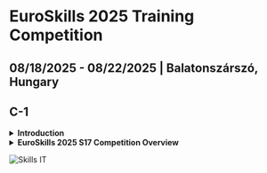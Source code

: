 # EuroSkills 2025 Training Competition

## 08/18/2025 - 08/22/2025 | Balatonszárszó, Hungary

## C-1

<details>
<summary><strong>Introduction</strong></summary>

**Competitors**

- Andrei Amancia RO
- Ivan Polák SK
- Urban Krepel SI
- Olivér Mrakovics HU
- Marcell Györfi HU

**Experts**

- Martin Dagarin SI
- Alexandru Podariu RO
- Matej Novota SK
- János Hidvégi HU
- Zoltán Sisák HU

</details>

<details>
<summary><strong>EuroSkills 2025 S17 Competition Overview</strong></summary>

- [Competition Schedule](https://skill-management.worldskills.org/#/plan/2068/day/C1)
- [Infrastructure List](es2025-software-infrastructure-list.pdf)
- Test Project Outline
  - [ES2023 Test Project Outline](c-1-presentation/es2023/es2023-s17-tp-outline.md)
  - [ES2023 Test Projects](es2023/ES2023_TP_Web_Development_17_Actual.pdf)
  - [ES2023 Marking Scheme](es2023/ES2023_MS17_marking_scheme.xlsx)
  - [ES2025 Test Project Outline](es2025-s17-tp-outline.md)
  - [ES2023 - ES2025 Test Project Outline](es2023-es2025-s17-tp-outline-comparison.md)
- Best Practicies

</details>

![Skills IT](https://httpf.s3.eu-west-1.amazonaws.com/skillsit/skillsit-members-2025-wide.png)
